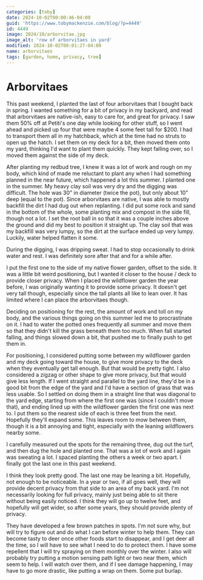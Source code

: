 ```yaml
---
categories: [toby]
date: 2024-10-02T00:00:46-04:00
guid: 'https://www.tobymackenzie.com/blog/?p=4449'
id: 4449
image: 2024/10/arborvitae.jpg
image_alt: 'row of arborvitaes in yard'
modified: 2024-10-02T00:01:27-04:00
name: arborvitaes
tags: [garden, home, privacy, tree]
---
```


Arborvitaes
===========

This past weekend, I planted the last of four arborvitaes that I bought back in spring.  I wanted something for a bit of privacy in my backyard, and read that arborvitaes are native-ish, easy to care for, and great for privacy.  I saw them 50% off at Petiti's one day while looking for other stuff, so I went ahead and picked up four that were maybe 4 some feet tall for $200.<!--more-->  I had to transport them all in my hatchback, which at the time had no struts to open up the hatch.  I set them on my deck for a bit, then moved them onto my yard, thinking I'd want to plant them quickly.  They kept falling over, so I moved them against the side of my deck.

After planting my redbud tree, I knew it was a lot of work and rough on my body, which kind of made me reluctant to plant any when I had something planned in the near future, which happened a lot this summer.  I planted one in the summer.  My heavy clay soil was very dry and the digging was difficult.  The hole was 30" in diameter (twice the pot), but only about 10" deep (equal to the pot).  Since arborvitaes are native, I was able to mostly backfill the dirt I had dug out when replanting.  I did put some rock and sand in the bottom of the whole, some planting mix and compost in the side fill, though not a lot.  I set the root ball in so that it was a couple inches above the ground and did my best to position it straight up.  The clay soil that was my backfill was very lumpy, so the dirt at the surface ended up very lumpy.  Luckily, water helped flatten it some.

During the digging, I was dripping sweat.  I had to stop occasionally to drink water and rest.  I was definitely sore after that and for a while after.

I put the first one to the side of my native flower garden, offset to the side.  It was a little bit weird positioning, but I wanted it closer to the house / deck to provide closer privacy.  When I placed the wildflower garden the year before, I was originally wanting it to provide some privacy.  It doesn't get very tall though, especially since the tall plants all like to lean over.  It has limited where I can place the arborvitaes though.

Deciding on positioning for the rest, the amount of work and toll on my body, and the various things going on this summer led me to procrastinate on it.  I had to water the potted ones frequently all summer and move them so that they didn't kill the grass beneath them too much.  When fall started falling, and things slowed down a bit, that pushed me to finally push to get them in.

For positioning, I considered putting some between my wildflower garden and my deck going toward the house, to give more privacy to the deck when they eventually get tall enough.  But that would be pretty tight.  I also considered a zigzag or other shape to give more privacy, but that would give less length.  If I went straight and parallel to the yard line, they'd be in a good bit from the edge of the yard and I'd have a section of grass that was less usable.  So I settled on doing them in a straight line that was diagonal to the yard edge, starting from where the first one was (since I couldn't move that), and ending lined up with the wildflower garden the first one was next to.  I put them so the nearest side of each is three feet from the next.  Hopefully they'll expand some.  This leaves room to mow between them, though it is a bit annoying and tight, especially with the leaning wildflowers nearby some.

I carefully measured out the spots for the remaining three, dug out the turf, and then dug the hole and planted one.  That was a lot of work and I again was sweating a lot.  I spaced planting the others a week or two apart.  I finally got the last one in this past weekend.

I think they look pretty good.  The last one may be leaning a bit.  Hopefully, not enough to be noticeable.  In a year or two, if all goes well, they will provide decent privacy from that side to an area of my back yard.  I'm not necessarily looking for full privacy, mainly just being able to sit there without being easily noticed.  I think they will go up to twelve feet, and hopefully will get wider, so after some years, they should provide plenty of privacy.

They have developed a few brown patches in spots.  I'm not sure why, but will try to figure out and do what I can before winter to help them.  They can become tasty to deer once other foods start to disappear, and I get deer all the time, so I will have to see what I need to do to protect them.  I have some repellent that I will try spraying on them monthly over the winter.  I also will probably try putting a motion sensing path light or two near them, which seem to help.  I will watch over them, and if I see damage happening, I may have to go more drastic, like putting a wrap on them.  Some put burlap.
